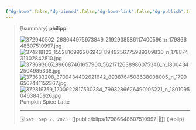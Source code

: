 ```yaml
---
{"dg-home":false,"dg-pinned":false,"dg-home-link":false,"dg-publish":true,"type":"blip","disabled rules":["yaml-title","yaml-title-alias","file-name-heading"],"title":"philipp on instagram @ 2023-09-02","created-date":"2023-09-02T10:00:00","updated-date":"2025-05-02T17:43:08","dg-path":"blips/17986648607510997.md","permalink":"/blips/17986648607510997/","dgPassFrontmatter":true,"created":"2023-09-02T10:00:00","updated":"2025-05-02T17:43:08"}
---
```


> [!summary] **philipp**:
>
> ![372940502_268644975973849_2192938586117400596_n_17986648607510997.jpg](/img/user/attachments/372940502_268644975973849_2192938586117400596_n_17986648607510997.jpg)
> ![374218123_1552816992206943_8949256775989309830_n_17887431302842810.jpg](/img/user/attachments/374218123_1552816992206943_8949256775989309830_n_17887431302842810.jpg)
> ![373693007_996687461657900_5621712638986075346_n_18004342504985338.jpg](/img/user/attachments/373693007_996687461657900_5621712638986075346_n_18004342504985338.jpg)
> ![373633208_3709434402621642_8938764508638008005_n_17996567441152367.jpg](/img/user/attachments/373633208_3709434402621642_8938764508638008005_n_17996567441152367.jpg)
> ![372819759_1200922817530384_7993286626490105221_n_18010950463845626.jpg](/img/user/attachments/372819759_1200922817530384_7993286626490105221_n_18010950463845626.jpg)
> Pumpkin Spice Latte
> - - -
>
> 🗓️ `Sat, Sep 2, 2023` · [[public/blips/17986648607510997\|🔗]]
{ #blip}

